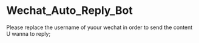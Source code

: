 # Wechat_Auto_Reply_Bot
Please replace the username of yuour wechat in order to send the content U wanna to reply;
